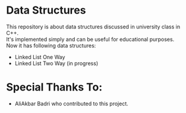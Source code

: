 # Data Structures
This repository is about data structures discussed in university class in C++.   
It's implemented simply and can be useful for educational purposes.  
Now it has following data structures:  
* Linked List One Way   
* Linked List Two Way (in progress)   
# Special Thanks To:
* AliAkbar Badri who contributed to this project.

